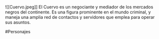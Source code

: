 ![[Cuervo.jpeg]]
El Cuervo es un negociante y mediador de los mercados negros del continente. Es una figura prominente en el mundo criminal, y maneja una amplia red de contactos y servidores que emplea para operar sus asuntos. 

#Personajes 